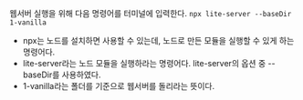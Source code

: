 웹서버 실행을 위해 다음 명령어를 터미널에 입력한다.
`npx lite-server --baseDir 1-vanilla`

- npx는 노드를 설치하면 사용할 수 있는데, 노드로 만든 모듈을 실행할 수 있게 하는 명령어다.
- lite-server라는 노드 모듈을 실행하라는 명령어다. lite-server의 옵션 중 --baseDir를 사용하였다.
- 1-vanilla라는 폴더를 기준으로 웹서버를 돌리라는 뜻이다.

